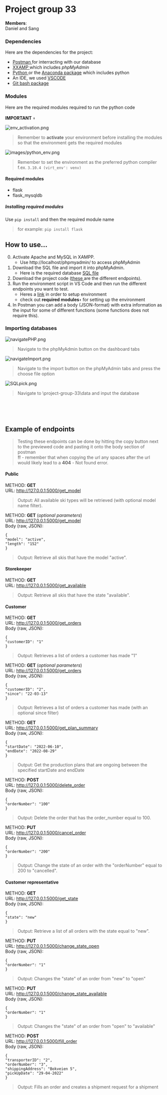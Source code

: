 # Project group 33

**Members**: <br>
Daniel and Sang

### Dependencies 
Here are the dependencies for the project:
- <a href = https://www.postman.com/downloads/> Postman </a> for interracting with our database
- <a href = https://www.apachefriends.org/download.html > XXAMP </a> which includes *phpMyAdmin*
- <a href = https://www.python.org/downloads/> Python </a> or the <a href = https://www.anaconda.com/products/distribution>Anaconda package</a> which includes python
- An IDE, we used <a href = https://code.visualstudio.com/download> VSCODE </a>
- <a href = https://git-scm.com/downloads> Git bash package</a>

### Modules
Here are the required modules required to run the python code<br><br>
**IMPORTANT** `⬇`

![env_activation.png](./images/env_activation.png)

> Remember to **activate** your environment before installing the modules so that the environment gets the required modules<br>

![images/python_env.png](./images/python_env.png)

> Remember to set the environment as the preferred python compiler f.ex. `3.10.4 (virt_env': venv)`
#### Required modules
- flask
- flask_mysqldb

##### Installing required modules
Use `pip install` and then the required module name
> for example: `pip install flask`

## How to use...
0.  Activate Apache and MySQL in XAMPP.
    - Use http://localhost/phpmyadmin/ to access phpMyAdmin
1.  Download the SQL file and import it into phpMyAdmin. <br>
    - Here is the required database <a href = https://git.gvk.idi.ntnu.no/course/idatg2204/idatg2204-2022-workspace/sangnn/project-group-33/-/blob/main/data/ski_equipment_manufacturer.sql>SQL file </a>
2.  Download the project code (<a href = https://git.gvk.idi.ntnu.no/course/idatg2204/idatg2204-2022-workspace/sangnn/project-group-33/-/tree/main/code>these </a> are the different endpoints). <br>
3.  Run the environment script in VS Code and then run the different endpoints you want to test. <br>
    - Heres a <a href = https://docs.python.org/3/library/venv.html>link</a> in order to setup environment
    - check out **required modules**`⬆` for setting up the environment
4.  In Postman you can add a body (JSON-format) with extra information as the input for some of different functions (some functions does not require this). <br>

### Importing databases
![navigatePHP.png](./images/navigatePHP.png)
> Navigate to the phpMyAdmin button on the dashboard tabs 

![navigateImport.png](./images/navigateImport.png)
> Navigate to the import button on the phpMyAdmin tabs and press the choose file option

![SQLpick.png](./images/SQLpick.png)
> Navigate to \project-group-33\data and input the database









<br>
<br>
<br>

## Example of endpoints
> Testing these endpoints can be done by hitting the copy button next to the previewed code and pasting it onto the body section of postman<br>
> **!!** - remember that when copying the url any spaces after the url would likely lead to a **404** - Not found error.
#### Public 
METHOD:     **GET** <br>
URL:        http://127.0.0.1:5000/get_model <br>
>Output:     All available ski types will be retrieved (with optional model name filter). <br>

METHOD:     **GET** (*optional parameters*) <br>
URL:        http://127.0.0.1:5000/get_model <br>
            Body (raw, JSON): <br>

    {  
    "model": "active",  
    "length": "152"
    } 

>Output:     Retrieve all skis that have the model "active". <br>

#### Storekeeper
METHOD:     **GET** <br>
URL:        http://127.0.0.1:5000/get_available <br>
>Output:     Retrieve all skis that have the state "available". <br>

#### Customer
METHOD:     **GET** <br>
URL:        http://127.0.0.1:5000/get_orders <br>
            Body (raw, JSON): 

    {  
    "customerID": "1"
    } 
>Output:    Retrieves a list of orders a customer has made "1"  <br>

METHOD:     **GET** (*optional parameters*) <br>
URL:        http://127.0.0.1:5000/get_orders <br>
            Body (raw, JSON): 
            
    { 
    "customerID": "2", 
    "since": "22-03-13"
    } 
>Output:    Retrieves a list of orders a customer has made (with an optional since filter)  <br>

METHOD:     **GET** <br>
URL:        http://127.0.0.1:5000/get_plan_summary <br>
            Body (raw, JSON): 

    {  
    "startDate": "2022-06-10", 
    "endDate": "2022-08-29"  
    } 
>Output:     Get the production plans that are ongoing between the specified startDate and endDate <br>

METHOD:     **POST** <br>
URL:        http://127.0.0.1:5000/delete_order <br>
            Body (raw, JSON): 
            
    {  
    "orderNumber": "100"  
    } 
>Output:     Delete the order that has the order_number equal to 100. <br>

METHOD:     **PUT** <br>
URL:        http://127.0.0.1:5000/cancel_order <br>
            Body (raw, JSON): 
   
    {  
    "orderNumber": "200" 
    } 
>Output:     Change the state of an order with the "orderNumber" equal to 200 to "cancelled". <br>

#### Customer representative

METHOD:     **GET** <br>
URL:        http://127.0.0.1:5000/get_state  <br>
            Body (raw, JSON): 
            
    {  
    "state": "new"  
    } 
>Output:     Retrieve a list of all orders with the state equal to "new". <br>

METHOD:     **PUT** <br>
URL:        http://127.0.0.1:5000/change_state_open <br>
            Body (raw, JSON): 

    {  
    "orderNumber": "1"
    } 
>Output:    Changes the "state" of an order from "new" to "open"

METHOD:     **PUT** <br>
URL:        http://127.0.0.1:5000/change_state_available <br>
            Body (raw, JSON): 

    {  
    "orderNumber": "1"
    } 
>Output:    Changes the "state" of an order from "open" to "available"

METHOD:     **POST** <br>
URL:        http://127.0.0.1:5000/fill_order <br>
            Body (raw, JSON): 

    {
    "transporterID": "2",
    "orderNumber": "3",
    "shippingAddress": "Bokveien 5",
    "pickUpDate": "29-04-2022"
    }
>Output:    Fills an order and creates a shipment request for a shipment
